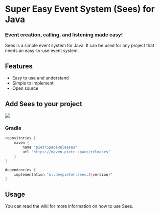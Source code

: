 # Super Easy Event System (Sees) for Java

### Event creation, calling, and listening made easy!

Sees is a simple event system for Java. It can be used for any project that needs an easy-to-use event system.

## Features

* Easy to use and understand
* Simple to implement
* Open source

## Add Sees to your project

[![](https://maven.pietr.space/api/badge/latest/releases/nl/devpieter/sees?name=Latest)](https://maven.pietr.space/#/releases/nl/devpieter/sees)

### Gradle

```gradle
repositories {
    maven {
        name "pietrSpaceReleases"
        url "https://maven.pietr.space/releases"
    }
}

dependencies {
    implementation "nl.devpieter:sees:${version}"
}
```

## Usage

You can read the wiki for more information on how to use Sees.